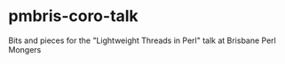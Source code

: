 pmbris-coro-talk
================

Bits and pieces for the "Lightweight Threads in Perl" talk at Brisbane Perl Mongers